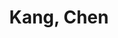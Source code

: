 ---
layout: profile
title: Kang, Chen
name: Kang, Chen
role: Ph.D. Candidate
image: chenkang.png
email: s-ck24@bjzgca.edu.cn
education: 
  - degree: Ph.D. Candidate
    institution: Peking University
    period: 2024-Present
    advisor: Prof. Tiejun Huang, Prof. Zhaofei Yu
  - degree: B.Sc. in Communication Enginerring
    institution: Wuhan University
    period: 2020-2024

research_areas:
  - Reinforcement Learning
  - Neuromorphic Vision
  - Embodied AI
  - 3D Vision

biography: |
  In 2023, I cooperated closely with Prof. Lei Yu on the task of event-based motion deblurring. Now, I am pursing a Ph.D. degree in Artificial Intelligence at Peking University under the guidance of Prof. Tiejun Huang and Prof. Zhaofei Yu. My research interests involve neuromorphic vision and 3D vision.

  His research interests include:
  - Reinforcement Learning
  - Neuromorphic Vision
  - Embodied AI
  - 3D Vision

  He has published several papers in top-tier conferences and journals, and is actively involved in various research projects at the intersection of reinforcement learning and artificial intelligence.

publications:
  - title: "USP-Gaussian: Unifying Spike-based Image Reconstruction, Pose Correction and Gaussian Splatting"
    authors: "Kang Chen, Jiyuan Zhang, Zecheng Hao, Yajing Zheng, Tiejun Huang and Zhaofei Yu"
    venue: "CVPR 2025"
    year: 2025

  - title: "SpikeReveal: Unlocking Temporal Sequences from Real Blurry Inputs with Spike Streams"
    authors: "Kang Chen, Shiyan Chen, Jiyuan Zhang, Baoyue Zhang, Yajing Zheng, Tiejun Huang and Zhaofei Yu"
    venue: "NeurIPS 2024"
    year: 2024

  - title: "Rethinking High-speed Image Reconstruction Framework with Spike Camera"
    authors: "Kang Chen, Yajing Zheng, Tiejun Huang and Zhaofei Yu"
    venue: "AAAI 2025"
    year: 2025

  - title: "Motion Deblur by Learning Residual from Events"
    authors: "Kang Chen and Lei Yu"
    venue: "TMM 2024"
    year: 2024

contact:
  email: s-ck24@bjzgca.edu.cn
  github: https://github.com/chenkang455
  google_scholar: https://scholar.google.com/citations?user=F5feBP4AAAAJ&hl=en
--- 